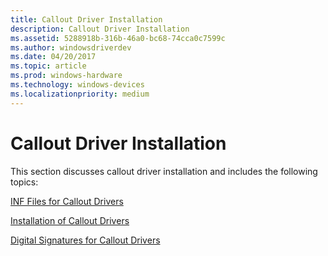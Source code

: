 ```yaml
---
title: Callout Driver Installation
description: Callout Driver Installation
ms.assetid: 5288918b-316b-46a0-bc68-74cca0c7599c
ms.author: windowsdriverdev
ms.date: 04/20/2017
ms.topic: article
ms.prod: windows-hardware
ms.technology: windows-devices
ms.localizationpriority: medium
---
```


# Callout Driver Installation


This section discusses callout driver installation and includes the following topics:

[INF Files for Callout Drivers](inf-files-for-callout-drivers.md)

[Installation of Callout Drivers](installation-of-callout-drivers.md)

[Digital Signatures for Callout Drivers](digital-signatures-for-callout-drivers.md)

 

 






